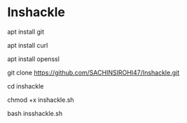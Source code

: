 # Inshackle

apt install git

apt install curl

apt install openssl

git clone https://github.com/SACHINSIROHI47/Inshackle.git

cd inshackle

chmod +x inshackle.sh

bash insshackle.sh
